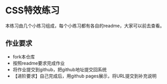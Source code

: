 # CSS特效练习

本练习由几个小练习组成，每个小练习都有各自的readme，大家可以前去查看。

## 作业要求

- fork本仓库
- 按照readme要求完成作业
- 将作业提交到github，把github地址提交回系统
- 【进阶要求】自己完成后，用github pages展示，将URL提交到补充说明